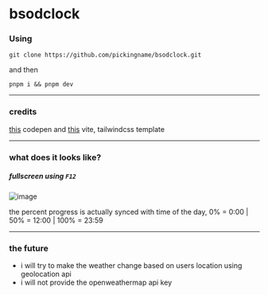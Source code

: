 # bsodclock

### Using

```
git clone https://github.com/pickingname/bsodclock.git
```
and then

```
pnpm i && pnpm dev
```

---

### credits

[this](https://codepen.io/xontab/pen/JrVaYR) codepen and [this](https://github.com/sadman-shami/vite-tailwind-boilerplate) vite, tailwindcss template

---

### what does it looks like?


##### fullscreen using `F12`

![image](https://github.com/pickingname/bsodclock/assets/115550149/8f605fca-7049-4c6c-bc89-67528704fab7)

the percent progress is actually synced with time of the day, 0% = 0:00 | 50% = 12:00 | 100% = 23:59

---

### the future

- i will try to make the weather change based on users location using geolocation api
- i will not provide the openweathermap api key
